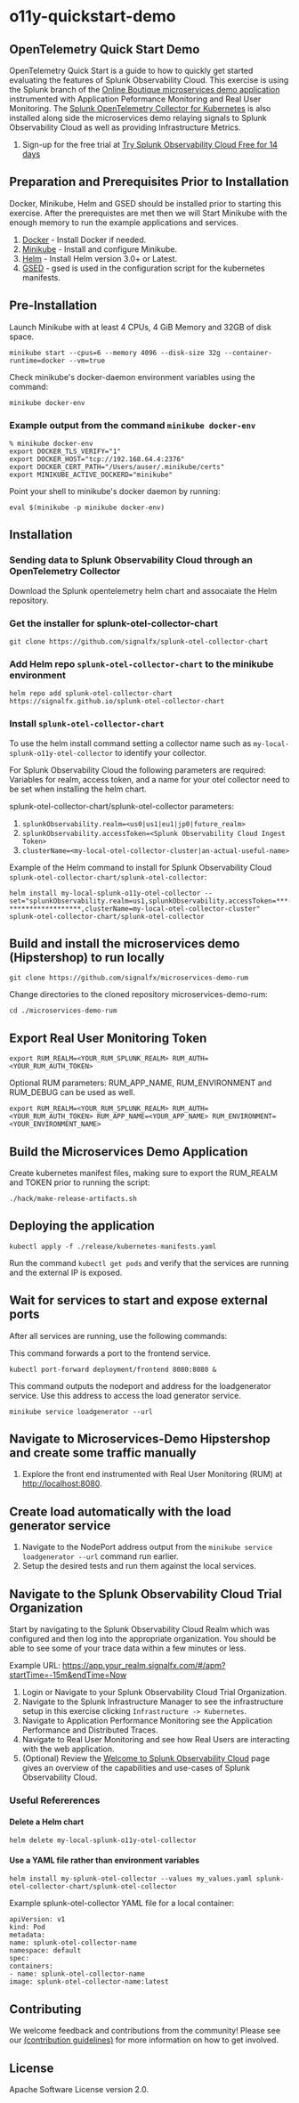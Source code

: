 # o11y-quickstart-demo

## OpenTelemetry Quick Start Demo

OpenTelemetry Quick Start is a guide to how to quickly get started evaluating the features of Splunk Observability Cloud. This exercise is using the Splunk branch of the [Online Boutique microservices demo application](https://github.com/signalfx/microservices-demo-rum "microservices-demo-rum github repository") instrumented with Application Peformance Monitoring and Real User Monitoring. The [Splunk OpenTelemetry Collector for Kubernetes](https://github.com/signalfx/splunk-otel-collector-chart "Splunk OpenTelemetry Collector for Kubernetes Repository") is also installed along side the microservices demo relaying signals to Splunk Observability Cloud as well as providing Infrastructure Metrics.

1. Sign-up for the free trial at [Try Splunk Observability Cloud Free for 14 days](https://www.splunk.com/en_us/download/o11y-cloud-free-trial.html?utm_campaign=solutionsinnovationspecial "14-Day Trial Link")

## Preparation and Prerequisites Prior to Installation

Docker, Minikube, Helm and GSED should be installed prior to starting this exercise. After the prerequistes are met then we will Start Minikube with the enough memory to run the example applications and services.

1. [Docker](https://docs.docker.com/engine/install/ "Install Docker") - Install Docker if needed.
2. [Minikube](https://minikube.sigs.k8s.io/docs/start/ "Minikube Quick Start") - Install and configure Minikube.
3. [Helm](https://helm.sh/docs/intro/install/ "Install Helm v3+") - Install Helm version 3.0+ or Latest.
4. [GSED](https://formulae.brew.sh/formula/gnu-sed "brew install gnu-sed") - gsed is used in the configuration script for the kubernetes manifests.

## Pre-Installation

Launch Minikube with at least 4 CPUs, 4 GiB Memory and 32GB of disk space.

    minikube start --cpus=6 --memory 4096 --disk-size 32g --container-runtime=docker --vm=true

Check minikube's docker-daemon environment variables using the command:

    minikube docker-env

### Example output from the command `minikube docker-env`

    % minikube docker-env
    export DOCKER_TLS_VERIFY="1"
    export DOCKER_HOST="tcp://192.168.64.4:2376"
    export DOCKER_CERT_PATH="/Users/auser/.minikube/certs"
    export MINIKUBE_ACTIVE_DOCKERD="minikube"

Point your shell to minikube's docker daemon by running:

    eval $(minikube -p minikube docker-env)

## Installation

### Sending data to Splunk Observability Cloud through an OpenTelemetry Collector

Download the Splunk opentelemetry helm chart and assocaiate the Helm repository.

### Get the installer for splunk-otel-collector-chart

    git clone https://github.com/signalfx/splunk-otel-collector-chart

### Add Helm repo `splunk-otel-collector-chart` to the minikube environment

    helm repo add splunk-otel-collector-chart https://signalfx.github.io/splunk-otel-collector-chart

### Install `splunk-otel-collector-chart`

To use the helm install command setting a collector name such as `my-local-splunk-o11y-otel-collector` to identify your collector.

For Splunk Observability Cloud the following parameters are required: Variables for realm, access token, and a name for your otel collector need to be set when installing the helm chart.

splunk-otel-collector-chart/splunk-otel-collector parameters:

1. `splunkObservability.realm=<us0|us1|eu1|jp0|future_realm>`
2. `splunkObservability.accessToken=<Splunk Observability Cloud Ingest Token>`
3. `clusterName=<my-local-otel-collector-cluster|an-actual-useful-name>`

Example of the Helm command to install for Splunk Observability Cloud `splunk-otel-collector-chart/splunk-otel-collector`:

    helm install my-local-splunk-o11y-otel-collector --set="splunkObservability.realm=us1,splunkObservability.accessToken=***-******************,clusterName=my-local-otel-collector-cluster" splunk-otel-collector-chart/splunk-otel-collector

## Build and install the microservices demo (Hipstershop) to run locally

    git clone https://github.com/signalfx/microservices-demo-rum

Change directories to the cloned repository microservices-demo-rum:

    cd ./microservices-demo-rum

## Export Real User Monitoring Token

    export RUM_REALM=<YOUR_RUM_SPLUNK_REALM> RUM_AUTH=<YOUR_RUM_AUTH_TOKEN>

Optional RUM parameters: RUM_APP_NAME, RUM_ENVIRONMENT and RUM_DEBUG can be used as well.

    export RUM_REALM=<YOUR_RUM_SPLUNK_REALM> RUM_AUTH=<YOUR_RUM_AUTH_TOKEN> RUM_APP_NAME=<YOUR_APP_NAME> RUM_ENVIRONMENT=<YOUR_ENVIRONMENT_NAME>

## Build the Microservices Demo Application

Create kubernetes manifest files, making sure to export the RUM_REALM and TOKEN prior to running the script:

    ./hack/make-release-artifacts.sh

## Deploying the application

    kubectl apply -f ./release/kubernetes-manifests.yaml

Run the command `kubectl get pods` and verify that the services are running and the external IP is exposed.

## Wait for services to start and expose external ports

After all services are running, use the following commands:

This command forwards a port to the frontend service.

    kubectl port-forward deployment/frontend 8080:8080 &

This command outputs the nodeport and address for the loadgenerator service. Use this address to access the load generator service.

    minikube service loadgenerator --url

## Navigate to Microservices-Demo Hipstershop and create some traffic manually

1. Explore the front end instrumented with Real User Monitoring (RUM) at <http://localhost:8080>.

## Create load automatically with the load generator service

1. Navigate to the NodePort address output from the `minikube service loadgenerator --url` command run earlier.
2. Setup the desired tests and run them against the local services.

## Navigate to the Splunk Observability Cloud Trial Organization

Start by navigating to the Splunk Observability Cloud Realm which was configured and then log into the appropriate organization. You should be able to see some of your trace data within a few minutes or less.

Example URL:
    <https://app.your_realm.signalfx.com/#/apm?startTime=-15m&endTime=Now>

1. Login or Navigate to your Splunk Observability Cloud Trial Organization.
2. Navigate to the Splunk Infrastructure Manager to see the infrastructure setup in this exercise clicking `Infrastructure -> Kubernetes`.
3. Navigate to Application Performance Monitoring see the Application Performance and Distributed Traces.
4. Navigate to Real User Monitoring and see how Real Users are interacting with the web application.
5. (Optional) Review the [Welcome to Splunk Observability Cloud](https://docs.splunk.com/Observability/get-started/welcome.html#welcome "Welcome to Splunk Observability Cloud Link") page gives an overview of the capabilities and use-cases of Splunk Observability Cloud.

### Useful Refererences

#### Delete a Helm chart

    helm delete my-local-splunk-o11y-otel-collector 

#### Use a YAML file rather than environment variables

    helm install my-splunk-otel-collector --values my_values.yaml splunk-otel-collector-chart/splunk-otel-collector

Example splunk-otel-collector YAML file for a local container:

    apiVersion: v1
    kind: Pod
    metadata:
    name: splunk-otel-collector-name
    namespace: default
    spec:
    containers:
    - name: splunk-otel-collector-name
    image: splunk-otel-collector-name:latest

## Contributing

We welcome feedback and contributions from the community! Please see our [(contribution guidelines)](https://github.com/signalfx/splunk-otel-collector-chart/blob/main/CONTRIBUTING.md "contribution guidelines") for more information on how to get involved.

## License

Apache Software License version 2.0.
